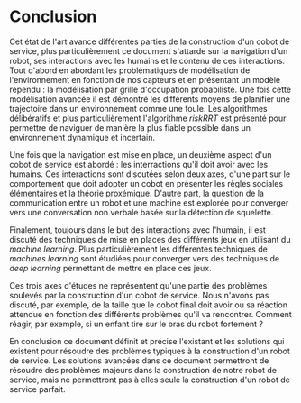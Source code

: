 Conclusion
==========

Cet état de l'art avance différentes parties de la construction d'un
cobot de service, plus particulièrement ce document s'attarde sur la
navigation d'un robot, ses interactions avec les humains et le contenu
de ces interactions. Tout d'abord en abordant les problématiques de
modélisation de l'environnement en fonction de nos capteurs et en
présentant un modèle rependu : la modélisation par grille d'occupation
probabiliste. Une fois cette modélisation avancée il est démontré les
différents moyens de planifier une trajectoire dans un environnement
comme une foule. Les algorithmes délibératifs et plus particulièrement
l'algorithme *riskRRT* est présenté pour permettre de naviguer de
manière la plus fiable possible dans un environnement dynamique et
incertain.

Une fois que la navigation est mise en place, un deuxième aspect d'un
cobot de service est abordé : les interractions qu'il doit avoir avec
les humains. Ces interactions sont discutées selon deux axes, d'une part
sur le comportement que doit adopter un cobot en présenter les règles
sociales élémentaires et la théorie proxémique. D'autre part, la
question de la communication entre un robot et une machine est explorée
pour converger vers une conversation non verbale basée sur la détection
de squelette.

Finalement, toujours dans le but des interactions avec l'humain, il est
discuté des techniques de mise en places des différents jeux en
utilisant du *machine learning*. Plus particulièrement les différentes
techniques de *machines learning* sont étudiées pour converger vers des
techniques de *deep learning* permettant de mettre en place ces jeux.

Ces trois axes d'études ne représentent qu'une partie des problèmes
soulevés par la construction d'un cobot de service. Nous n'avons pas
discuté, par exemple, de la taille que le cobot final doit avoir ou sa
réaction attendue en fonction des différents problèmes qu'il va
rencontrer. Comment réagir, par exemple, si un enfant tire sur le bras
du robot fortement ?

En conclusion ce document définit et précise l'existant et les solutions
qui existent pour résoudre des problèmes typiques à la construction d'un
robot de service. Les solutions avancées dans ce document permettront de
résoudre des problèmes majeurs dans la construction de notre robot de
service, mais ne permettront pas à elles seule la construction d'un
robot de service parfait.

<script type="text/javascript" src="https://cdn.mathjax.org/mathjax/latest/MathJax.js?config=TeX-AMS-MML_HTMLorMML"> </script> <script type="text/x-mathjax-config"> MathJax.Hub.Config({ tex2jax: { inlineMath: [['$','$']], displayMath: [['$$','$$']], processEscapes: true, processEnvironments: true, skipTags: ['script', 'noscript', 'style', 'textarea', 'pre'], TeX: { equationNumbers: { autoNumber: "AMS" }, extensions: ["AMSmath.js", "AMSsymbols.js"] } } }); MathJax.Hub.Queue(function() { var all = MathJax.Hub.getAllJax(), i; for(i = 0; i < all.length; i += 1) { all[i].SourceElement().parentNode.className += ' has-jax'; } }); </script>